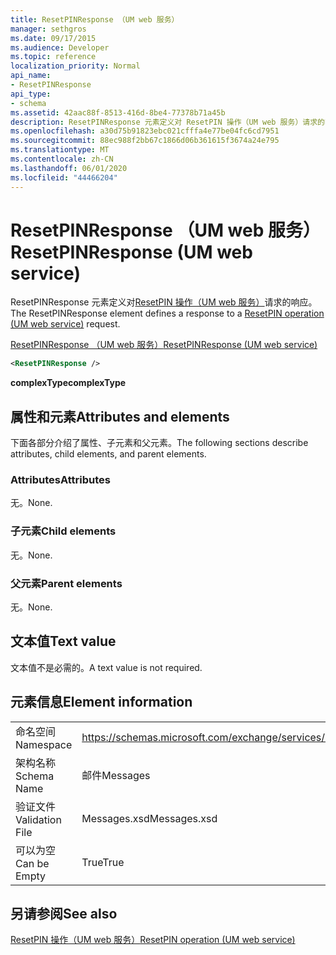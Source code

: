 ```yaml
---
title: ResetPINResponse （UM web 服务）
manager: sethgros
ms.date: 09/17/2015
ms.audience: Developer
ms.topic: reference
localization_priority: Normal
api_name:
- ResetPINResponse
api_type:
- schema
ms.assetid: 42aac88f-8513-416d-8be4-77378b71a45b
description: ResetPINResponse 元素定义对 ResetPIN 操作（UM web 服务）请求的响应。
ms.openlocfilehash: a30d75b91823ebc021cfffa4e77be04fc6cd7951
ms.sourcegitcommit: 88ec988f2bb67c1866d06b361615f3674a24e795
ms.translationtype: MT
ms.contentlocale: zh-CN
ms.lasthandoff: 06/01/2020
ms.locfileid: "44466204"
---
```

# <a name="resetpinresponse-um-web-service"></a><span data-ttu-id="0ea44-103">ResetPINResponse （UM web 服务）</span><span class="sxs-lookup"><span data-stu-id="0ea44-103">ResetPINResponse (UM web service)</span></span>

<span data-ttu-id="0ea44-104">ResetPINResponse 元素定义对[ResetPIN 操作（UM web 服务）](resetpin-operation-um-web-service.md)请求的响应。</span><span class="sxs-lookup"><span data-stu-id="0ea44-104">The ResetPINResponse element defines a response to a [ResetPIN operation (UM web service)](resetpin-operation-um-web-service.md) request.</span></span> 
  
[<span data-ttu-id="0ea44-105">ResetPINResponse （UM web 服务）</span><span class="sxs-lookup"><span data-stu-id="0ea44-105">ResetPINResponse (UM web service)</span></span>](resetpinresponse-um-web-service.md)
  
```xml
<ResetPINResponse />
```

 <span data-ttu-id="0ea44-106">**complexType**</span><span class="sxs-lookup"><span data-stu-id="0ea44-106">**complexType**</span></span>
## <a name="attributes-and-elements"></a><span data-ttu-id="0ea44-107">属性和元素</span><span class="sxs-lookup"><span data-stu-id="0ea44-107">Attributes and elements</span></span>

<span data-ttu-id="0ea44-108">下面各部分介绍了属性、子元素和父元素。</span><span class="sxs-lookup"><span data-stu-id="0ea44-108">The following sections describe attributes, child elements, and parent elements.</span></span>
  
### <a name="attributes"></a><span data-ttu-id="0ea44-109">Attributes</span><span class="sxs-lookup"><span data-stu-id="0ea44-109">Attributes</span></span>

<span data-ttu-id="0ea44-110">无。</span><span class="sxs-lookup"><span data-stu-id="0ea44-110">None.</span></span>
  
### <a name="child-elements"></a><span data-ttu-id="0ea44-111">子元素</span><span class="sxs-lookup"><span data-stu-id="0ea44-111">Child elements</span></span>

<span data-ttu-id="0ea44-112">无。</span><span class="sxs-lookup"><span data-stu-id="0ea44-112">None.</span></span>
  
### <a name="parent-elements"></a><span data-ttu-id="0ea44-113">父元素</span><span class="sxs-lookup"><span data-stu-id="0ea44-113">Parent elements</span></span>

<span data-ttu-id="0ea44-114">无。</span><span class="sxs-lookup"><span data-stu-id="0ea44-114">None.</span></span>
  
## <a name="text-value"></a><span data-ttu-id="0ea44-115">文本值</span><span class="sxs-lookup"><span data-stu-id="0ea44-115">Text value</span></span>

<span data-ttu-id="0ea44-116">文本值不是必需的。</span><span class="sxs-lookup"><span data-stu-id="0ea44-116">A text value is not required.</span></span>
  
## <a name="element-information"></a><span data-ttu-id="0ea44-117">元素信息</span><span class="sxs-lookup"><span data-stu-id="0ea44-117">Element information</span></span>

|||
|:-----|:-----|
|<span data-ttu-id="0ea44-118">命名空间</span><span class="sxs-lookup"><span data-stu-id="0ea44-118">Namespace</span></span>  <br/> |https://schemas.microsoft.com/exchange/services/2006/messages  <br/> |
|<span data-ttu-id="0ea44-119">架构名称</span><span class="sxs-lookup"><span data-stu-id="0ea44-119">Schema Name</span></span>  <br/> |<span data-ttu-id="0ea44-120">邮件</span><span class="sxs-lookup"><span data-stu-id="0ea44-120">Messages</span></span>  <br/> |
|<span data-ttu-id="0ea44-121">验证文件</span><span class="sxs-lookup"><span data-stu-id="0ea44-121">Validation File</span></span>  <br/> |<span data-ttu-id="0ea44-122">Messages.xsd</span><span class="sxs-lookup"><span data-stu-id="0ea44-122">Messages.xsd</span></span>  <br/> |
|<span data-ttu-id="0ea44-123">可以为空</span><span class="sxs-lookup"><span data-stu-id="0ea44-123">Can be Empty</span></span>  <br/> |<span data-ttu-id="0ea44-124">True</span><span class="sxs-lookup"><span data-stu-id="0ea44-124">True</span></span>  <br/> |
   
## <a name="see-also"></a><span data-ttu-id="0ea44-125">另请参阅</span><span class="sxs-lookup"><span data-stu-id="0ea44-125">See also</span></span>



[<span data-ttu-id="0ea44-126">ResetPIN 操作（UM web 服务）</span><span class="sxs-lookup"><span data-stu-id="0ea44-126">ResetPIN operation (UM web service)</span></span>](resetpin-operation-um-web-service.md)

